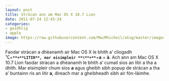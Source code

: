 ```yaml
---
layout: post
title: Stràcan ann am Mac OS X 10.7 Lion
date: 2011-07-24 12:43:24
categories:
- gaidhlig
- apple
image: https://raw.githubusercontent.com/MacMhicheil/atug/master/images/stracan_mac_os_lion.jpeg
---
```


Faodar stràcan a dhèanamh air Mac OS X le bhith a’ cliogadh **⌥**+**`**+**LITIR**, mar eisimpleir **⌥**+**`**+**a** = **à**.  Ach ann am Mac OS X 10.7 Lion faodar stràcan a dhèanamh le bhith a’  cumail sìos an litir a tha a dhith. Mar eisimpleir chum sìos **a** agus gheibh sibh popup de stràcan a tha a’ buntainn ris an litir **a**, dìreach mar a gheibheadh sibh air fòn-làimhe.
